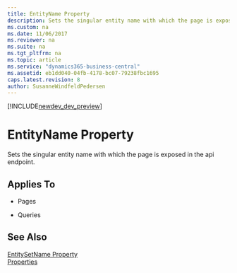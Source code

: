 ```yaml
---
title: EntityName Property
description: Sets the singular entity name with which the page is exposed in the api endpoint.
ms.custom: na
ms.date: 11/06/2017
ms.reviewer: na
ms.suite: na
ms.tgt_pltfrm: na
ms.topic: article
ms.service: "dynamics365-business-central"
ms.assetid: eb1dd040-04fb-4178-bc07-79238fbc1695
caps.latest.revision: 8
author: SusanneWindfeldPedersen
---
```


[!INCLUDE[newdev_dev_preview](../includes/newdev_dev_preview.md)]

# EntityName Property
Sets the singular entity name with which the page is exposed in the api endpoint.  
    
## Applies To  
  
-   Pages  
  
-   Queries  
  
## See Also  
 [EntitySetName Property](devenv-entitysetname-property.md)  
 [Properties](devenv-properties.md)  